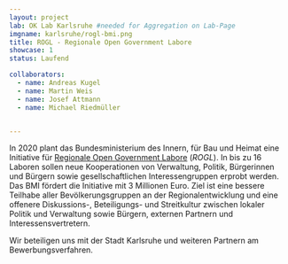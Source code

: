 ```yaml
---
layout: project
lab: OK Lab Karlsruhe #needed for Aggregation on Lab-Page
imgname: karlsruhe/rogl-bmi.png
title: ROGL - Regionale Open Government Labore
showcase: 1
status: Laufend

collaborators:
  - name: Andreas Kugel
  - name: Martin Weis
  - name: Josef Attmann
  - name: Michael Riedmüller


---
```


In 2020 plant das Bundesministerium des Innern, für Bau und Heimat eine Initiative für [Regionale Open Government Labore](https://www.bmi.bund.de/SharedDocs/pressemitteilungen/DE/2019/09/open-government-labore.html) (*ROGL*). In bis zu 16 Laboren sollen neue Kooperationen von Verwaltung, Politik, Bürgerinnen und Bürgern sowie gesellschaftlichen Interessengruppen erprobt werden. Das BMI fördert die Initiative mit 3 Millionen Euro. Ziel ist eine bessere Teilhabe aller Bevölkerungsgruppen an der Regionalentwicklung und eine offenere Diskussions-, Beteiligungs- und Streitkultur zwischen lokaler Politik und Verwaltung sowie Bürgern, externen Partnern und Interessensvertretern.

Wir beteiligen uns mit der Stadt Karlsruhe und weiteren Partnern am Bewerbungsverfahren.
